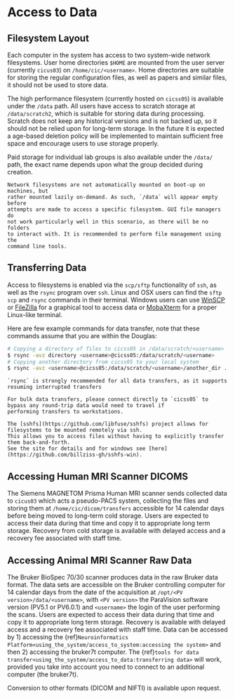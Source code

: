 # Access to Data

## Filesystem Layout

Each computer in the system has access to two system-wide network filesystems.
User home directories `$HOME` are mounted from the user server (currently `cicus03`)
on `/home/cic/<username>`. Home directories are suitable for storing the regular configuration files, as well
as papers and similar files, it should not be used to store data.

The high performance filesystem (currently hosted on `cicss05`) is available under the `/data` path.
All users have access to scratch storage at `/data/scratch2`, which is suitable
for storing data during processing. Scratch does not keep any historical versions
and is not backed up, so it should not be relied upon for long-term storage. In
the future it is expected a age-based deletion policy will be implemented to
maintain sufficient free space and encourage users to use storage properly.

Paid storage for individual lab groups is also available under the `/data/` path,
the exact name depends upon what the group decided during creation.

```{admonition} Mounting on demand
Network filesystems are not automatically mounted on boot-up on machines, but
rather mounted lazily on-demand. As such, `/data` will appear empty before
attempts are made to access a specific filesystem. GUI file managers do
not work particularly well in this scenario, as there will be no folders
to interact with. It is recommended to perform file management using the
command line tools.
```

## Transferring Data

Access to filesystems is enabled via the `scp/sftp` functionality of `ssh`, as
well as the `rsync` program over `ssh`. Linux and OSX users can find the `sftp`
`scp` and `rsync` commands in their terminal. Windows users can use
[WinSCP](https://winscp.net/) or [FileZilla](https://filezilla-project.org/)
for a graphical tool to access data or [MobaXterm](https://mobaxterm.mobatek.net/)
for a proper Linux-like terminal.

Here are few example commands for data transfer, note that these commands assume that
you are within the Douglas:

```bash
# Copying a directory of files to cicss05 in /data/scratch/<username>
$ rsync -avz directory <username>@cicss05:/data/scratch/<username>
# Copying another directory from cicss05 to your local system
$ rsync -avz <username>@cicss05:/data/scratch/<username>/another_dir .
```

```{admonition} Resumable file transfers
`rsync` is strongly recommended for all data transfers, as it supports resuming interrupted transfers
```

```{admonition} Bulk data transfer
For bulk data transfers, please connect directly to `cicss05` to bypass any round-trip data would need to travel if
performing transfers to workstations.
```

```{admonition} Real time data access
The [sshfs](https://github.com/libfuse/sshfs) project allows for filesystems to be mounted remotely via ssh.
This allows you to access files without having to explicitly transfer them back-and-forth.
See the site for details and for windows see [here](https://github.com/billziss-gh/sshfs-win).

```

## Accessing Human MRI Scanner DICOMS

The Siemens MAGNETOM Prisma Human MRI scanner sends collected data to `cicus03`
which acts a pseudo-PACS system, collecting the files and storing them at
`/home/cic/dicom/transfers` accessible for 14 calendar days before being moved
to long-term cold storage. Users are expected to access their data during that
time and copy it to appropriate long term storage. Recovery from cold storage
is available with delayed access and a recovery fee associated with staff time.


## Accessing Animal MRI Scanner Raw Data

The Bruker BioSpec 70/30 scanner produces data in the raw Bruker data format. 
The data sets are accessible on the Bruker controlling computer for 14 calendar
days from the date of the acquisition at `/opt/<PV version>/data/<username>`, 
with `<PV version>` the ParaVision software version (PV5.1 or PV6.0.1) and `<username>` 
the login of the user performing the scans. Users are expected to access their data 
during that time and copy it to appropriate long term storage. Recovery is available 
with delayed access and a recovery fee associated with staff time. Data can be accessed
by 1) accessing the {ref}`Neuroinformatics Platform<using_the_system/access_to_system:accessing the system>` and then 2) 
accessing the bruker7t computer. The {ref}`tools for data transfer<using_the_system/access_to_data:transferring data>` will 
work, provided you take into account you need to connect to an additional computer (the bruker7t).

Conversion to other formats (DICOM and NIFTI) is available upon request.
